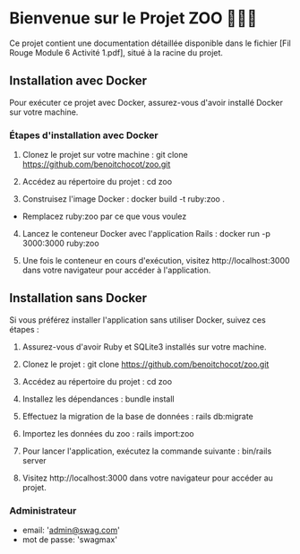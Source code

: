 # Bienvenue sur le Projet ZOO 🦁🐼🐒

Ce projet contient une documentation détaillée disponible dans le fichier [Fil Rouge Module 6 Activité 1.pdf], situé à la racine du projet.

## Installation avec Docker

Pour exécuter ce projet avec Docker, assurez-vous d'avoir installé Docker sur votre machine.

### Étapes d'installation avec Docker

1. Clonez le projet sur votre machine :
git clone https://github.com/benoitchocot/zoo.git

2. Accédez au répertoire du projet :
cd zoo

3. Construisez l'image Docker :
docker build -t ruby:zoo .
- Remplacez ruby:zoo par ce que vous voulez<br>

4. Lancez le conteneur Docker avec l'application Rails :
docker run -p 3000:3000 ruby:zoo


5. Une fois le conteneur en cours d'exécution, visitez http://localhost:3000 dans votre navigateur pour accéder à l'application.

## Installation sans Docker

Si vous préférez installer l'application sans utiliser Docker, suivez ces étapes :

1. Assurez-vous d'avoir Ruby et SQLite3 installés sur votre machine.

2. Clonez le projet :
git clone https://github.com/benoitchocot/zoo.git

3. Accédez au répertoire du projet :
cd zoo

4. Installez les dépendances :
bundle install

5. Effectuez la migration de la base de données :
rails db:migrate

6. Importez les données du zoo :
rails import:zoo

7. Pour lancer l'application, exécutez la commande suivante :
bin/rails server

8. Visitez http://localhost:3000 dans votre navigateur pour accéder au projet.


### Administrateur 
- email: 'admin@swag.com'
- mot de passe: 'swagmax'